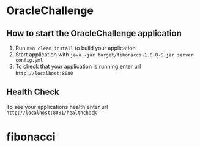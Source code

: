 # OracleChallenge

How to start the OracleChallenge application
---

1. Run `mvn clean install` to build your application
1. Start application with `java -jar target/fibonacci-1.0.0-S.jar server config.yml`
1. To check that your application is running enter url `http://localhost:8080`

Health Check
---

To see your applications health enter url `http://localhost:8081/healthcheck`
# fibonacci
